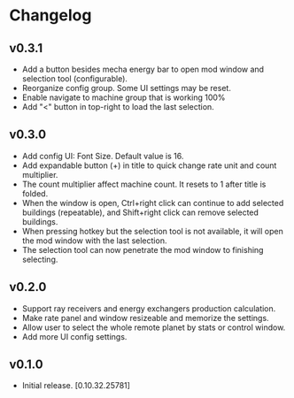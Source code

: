 # Changelog

## v0.3.1
- Add a button besides mecha energy bar to open mod window and selection tool (configurable).  
- Reorganize config group. Some UI settings may be reset.  
- Enable navigate to machine group that is working 100%  
- Add "<" button in top-right to load the last selection.  

## v0.3.0
- Add config UI: Font Size. Default value is 16.
- Add expandable button (+) in title to quick change rate unit and count multiplier.
- The count multiplier affect machine count. It resets to 1 after title is folded.
- When the window is open, Ctrl+right click can continue to add selected buildings (repeatable), and Shift+right click can remove selected buildings.  
- When pressing hotkey but the selection tool is not available, it will open the mod window with the last selection.
- The selection tool can now penetrate the mod window to finishing selecting.

## v0.2.0
- Support ray receivers and energy exchangers production calculation.  
- Make rate panel and window resizeable and memorize the settings.  
- Allow user to select the whole remote planet by stats or control window.
- Add more UI config settings.

## v0.1.0
- Initial release. [0.10.32.25781]

